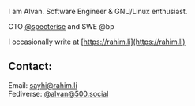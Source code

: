 I am Alvan. Software Engineer & GNU/Linux enthusiast.

CTO [@specterise](https://specterise.com) and SWE @bp

I occasionally write at [https://rahim.li](https://rahim.li)

## Contact:
Email: sayhi@rahim.li\
Fediverse: [@alvan@500.social](https://500.social/@alvan)
